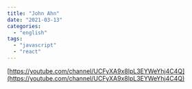 ```yaml
---
title: "John Ahn"
date: "2021-03-13"
categories:
  - "english"
tags:
  - "javascript"
  - "react"
---
```


[https://youtube.com/channel/UCFyXA9x8lpL3EYWeYhj4C4Q](https://youtube.com/channel/UCFyXA9x8lpL3EYWeYhj4C4Q)
